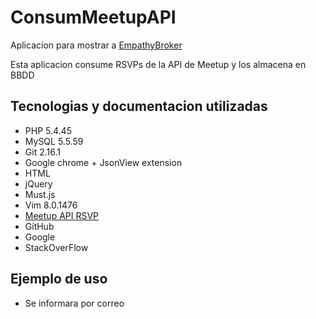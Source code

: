 # ConsumMeetupAPI

Aplicacion para mostrar a [EmpathyBroker](https://www.empathybroker.com/)

Esta aplicacion consume RSVPs de la API de Meetup y los almacena en BBDD

Tecnologias y documentacion utilizadas
--------------------------------------

+ PHP 5.4.45
+ MySQL 5.5.59
+ Git 2.16.1
+ Google chrome + JsonView extension
+ HTML
+ jQuery
+ Must.js
+ Vim 8.0.1476
+ [Meetup API RSVP](https://www.meetup.com/es-ES/meetup_api/docs/stream/2/rsvps/?uri=%2Fmeetup_api%2Fdocs%2Fstream%2F2%2Frsvps%2F)
+ GitHub
+ Google
+ StackOverFlow

Ejemplo de uso
--------------

+ Se informara por correo
